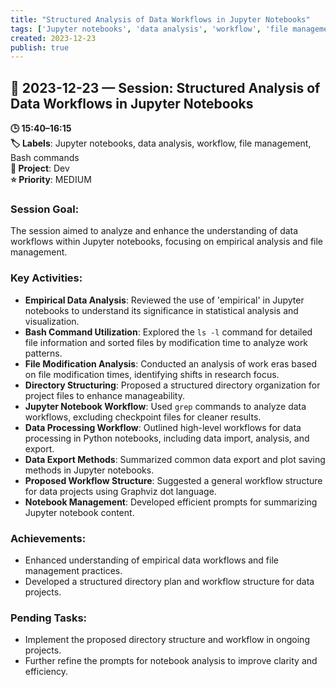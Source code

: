 ```yaml
---
title: "Structured Analysis of Data Workflows in Jupyter Notebooks"
tags: ['Jupyter notebooks', 'data analysis', 'workflow', 'file management', 'Bash commands']
created: 2023-12-23
publish: true
---
```


## 📅 2023-12-23 — Session: Structured Analysis of Data Workflows in Jupyter Notebooks

**🕒 15:40–16:15**  
**🏷️ Labels**: Jupyter notebooks, data analysis, workflow, file management, Bash commands  
**📂 Project**: Dev  
**⭐ Priority**: MEDIUM  


### Session Goal:
The session aimed to analyze and enhance the understanding of data workflows within Jupyter notebooks, focusing on empirical analysis and file management.

### Key Activities:
- **Empirical Data Analysis**: Reviewed the use of 'empirical' in Jupyter notebooks to understand its significance in statistical analysis and visualization.
- **Bash Command Utilization**: Explored the `ls -l` command for detailed file information and sorted files by modification time to analyze work patterns.
- **File Modification Analysis**: Conducted an analysis of work eras based on file modification times, identifying shifts in research focus.
- **Directory Structuring**: Proposed a structured directory organization for project files to enhance manageability.
- **Jupyter Notebook Workflow**: Used `grep` commands to analyze data workflows, excluding checkpoint files for cleaner results.
- **Data Processing Workflow**: Outlined high-level workflows for data processing in Python notebooks, including data import, analysis, and export.
- **Data Export Methods**: Summarized common data export and plot saving methods in Jupyter notebooks.
- **Proposed Workflow Structure**: Suggested a general workflow structure for data projects using Graphviz dot language.
- **Notebook Management**: Developed efficient prompts for summarizing Jupyter notebook content.

### Achievements:
- Enhanced understanding of empirical data workflows and file management practices.
- Developed a structured directory plan and workflow structure for data projects.

### Pending Tasks:
- Implement the proposed directory structure and workflow in ongoing projects.
- Further refine the prompts for notebook analysis to improve clarity and efficiency.
